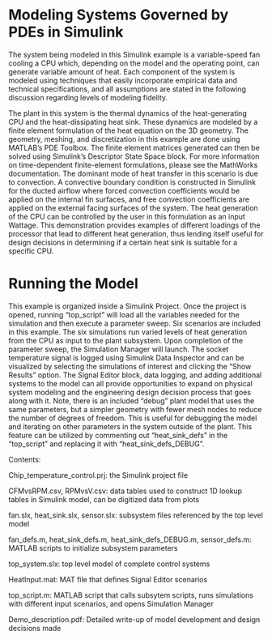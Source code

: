 # Modeling Systems Governed by PDEs in Simulink

The system being modeled in this Simulink example is a variable-speed fan cooling a CPU which,
depending on the model and the operating point, can generate variable amount of heat. Each component
of the system is modeled using techniques that  easily incorporate empirical data and technical
specifications, and all assumptions are stated in the following discussion regarding levels of
modeling fidelity.

The plant in this system is the thermal dynamics of the heat-generating CPU and the heat-dissipating heat
sink. These dynamics are modeled by a finite element formulation of the heat equation on the 3D
geometry. The geometry, meshing, and discretization in this example are done using MATLAB’s PDE
Toolbox. The finite element matrices generated can then be solved using Simulink’s Descriptor State Space
block. For more information on time-dependent finite-element formulations, please see the MathWorks
documentation.
The dominant mode of heat transfer in this scenario is due to convection. A convective boundary condition
is constructed in Simulink for the ducted airflow where forced convection coefficients 
would be applied on the internal fin surfaces, and free convection coefficients are applied on the
external facing surfaces of the system.
The heat generation of the CPU can be controlled by the user in this formulation as an input Wattage. This
demonstration provides examples of different loadings of the processor that lead to different heat
generation, thus lending itself useful for design decisions in determining if a certain heat sink is suitable
for a specific CPU.

# Running the Model

This example is organized inside a Simulink Project. Once the project is opened, running “top_script” will
load all the variables needed for the simulation and then execute a parameter sweep. Six scenarios are
included in this example. The six simulations run varied levels of heat generation from the CPU as input
to the plant subsystem.
Upon completion of the parameter sweep, the Simulation Manager will launch. The socket temperature
signal is logged using Simulink Data Inspector and can be visualized by selecting the simulations of
interest and clicking the “Show Results” option. The Signal Editor block, data logging, and adding
additional systems to the model can all provide opportunities to expand on physical system modeling
and the engineering design decision process that goes along with it.
Note, there is an included “debug” plant model that uses the same parameters, but a simpler geometry
with fewer mesh nodes to reduce the number of degrees of freedom. This is useful for debugging the
model and iterating on other parameters in the system outside of the plant. This feature can be utilized
by commenting out “heat_sink_defs” in the “top_script” and replacing it with “heat_sink_defs_DEBUG”.


Contents:

Chip_temperature_control.prj: the Simulink project file

CFMvsRPM.csv, RPMvsV.csv: data tables used to construct 1D lookup tables in Simulink model, can be digitized data from plots

fan.slx, heat_sink.slx, sensor.slx: subsystem files referenced by the top level model

fan_defs.m, heat_sink_defs.m, heat_sink_defs_DEBUG.m, sensor_defs.m: MATLAB scripts to initialize subsystem parameters

top_system.slx: top level model of complete control systems

HeatInput.mat: MAT file that defines Signal Editor scenarios

top_script.m: MATLAB script that calls subsytem scripts, runs simulations with different input scenarios, and opens Simulation Manager

Demo_description.pdf: Detailed write-up of model development and design decisions made